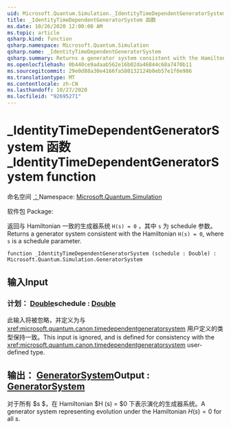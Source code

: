 ```yaml
---
uid: Microsoft.Quantum.Simulation._IdentityTimeDependentGeneratorSystem
title: _IdentityTimeDependentGeneratorSystem 函数
ms.date: 10/26/2020 12:00:00 AM
ms.topic: article
qsharp.kind: function
qsharp.namespace: Microsoft.Quantum.Simulation
qsharp.name: _IdentityTimeDependentGeneratorSystem
qsharp.summary: Returns a generator system consistent with the Hamiltonian `H(s) = 0`, where `s` is a schedule parameter.
ms.openlocfilehash: 0b440ce9adaab562e16b02da46844c68a7470b11
ms.sourcegitcommit: 29e0d88a30e4166fa580132124b0eb57e1f0e986
ms.translationtype: MT
ms.contentlocale: zh-CN
ms.lasthandoff: 10/27/2020
ms.locfileid: "92695271"
---
```

# <a name="_identitytimedependentgeneratorsystem-function"></a><span data-ttu-id="27306-102">_IdentityTimeDependentGeneratorSystem 函数</span><span class="sxs-lookup"><span data-stu-id="27306-102">_IdentityTimeDependentGeneratorSystem function</span></span>

<span data-ttu-id="27306-103">命名空间 [：](xref:Microsoft.Quantum.Simulation)</span><span class="sxs-lookup"><span data-stu-id="27306-103">Namespace: [Microsoft.Quantum.Simulation](xref:Microsoft.Quantum.Simulation)</span></span>

<span data-ttu-id="27306-104">软件包 [](https://nuget.org/packages/)</span><span class="sxs-lookup"><span data-stu-id="27306-104">Package: [](https://nuget.org/packages/)</span></span>


<span data-ttu-id="27306-105">返回与 Hamiltonian 一致的生成器系统 `H(s) = 0` ，其中 `s` 为 schedule 参数。</span><span class="sxs-lookup"><span data-stu-id="27306-105">Returns a generator system consistent with the Hamiltonian `H(s) = 0`, where `s` is a schedule parameter.</span></span>

```qsharp
function _IdentityTimeDependentGeneratorSystem (schedule : Double) : Microsoft.Quantum.Simulation.GeneratorSystem
```


## <a name="input"></a><span data-ttu-id="27306-106">输入</span><span class="sxs-lookup"><span data-stu-id="27306-106">Input</span></span>

### <a name="schedule--double"></a><span data-ttu-id="27306-107">计划： [Double](xref:microsoft.quantum.lang-ref.double)</span><span class="sxs-lookup"><span data-stu-id="27306-107">schedule : [Double](xref:microsoft.quantum.lang-ref.double)</span></span>

<span data-ttu-id="27306-108">此输入将被忽略，并定义为与 <xref:microsoft.quantum.canon.timedependentgeneratorsystem> 用户定义的类型保持一致。</span><span class="sxs-lookup"><span data-stu-id="27306-108">This input is ignored, and is defined for consistency with the <xref:microsoft.quantum.canon.timedependentgeneratorsystem> user-defined type.</span></span>



## <a name="output--generatorsystem"></a><span data-ttu-id="27306-109">输出： [GeneratorSystem](xref:Microsoft.Quantum.Simulation.GeneratorSystem)</span><span class="sxs-lookup"><span data-stu-id="27306-109">Output : [GeneratorSystem](xref:Microsoft.Quantum.Simulation.GeneratorSystem)</span></span>

<span data-ttu-id="27306-110">对于所有 $s $，在 Hamiltonian $H (s) = $0 下表示演化的生成器系统。</span><span class="sxs-lookup"><span data-stu-id="27306-110">A generator system representing evolution under the Hamiltonian $H(s) = 0$ for all $s$.</span></span>